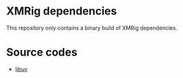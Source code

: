# XMRig dependencies
This repository only contains a binary build of XMRig dependencies. 

# Source codes
* [libuv](https://github.com/libuv/libuv)
